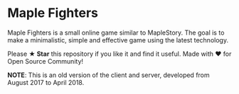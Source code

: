 # Maple Fighters

Maple Fighters is a small online game similar to MapleStory. The goal is to make a minimalistic, simple and effective game using the latest technology.

Please **★ Star** this repository if you like it and find it useful. Made with ❤ for Open Source Community!

**NOTE**: This is an old version of the client and server, developed from August 2017 to April 2018.
